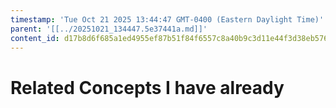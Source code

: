 ```yaml
---
timestamp: 'Tue Oct 21 2025 13:44:47 GMT-0400 (Eastern Daylight Time)'
parent: '[[../20251021_134447.5e37441a.md]]'
content_id: d17b8d6f685a1ed4955ef87b51f84f6557c8a40b9c3d11e44f3d38eb576462e0
---
```


# Related Concepts I have already
